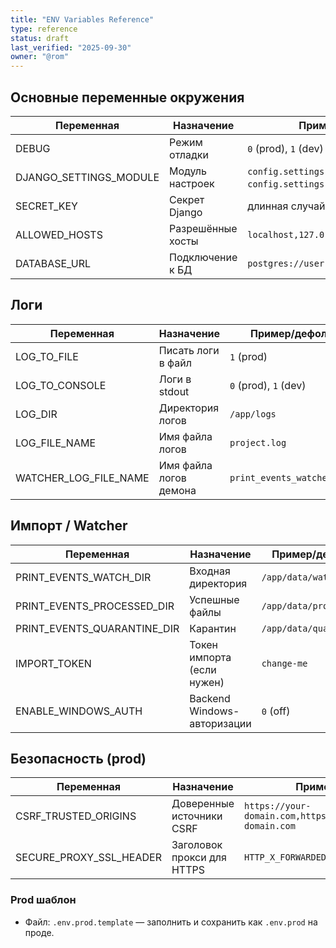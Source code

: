 ```yaml
---
title: "ENV Variables Reference"
type: reference
status: draft
last_verified: "2025-09-30"
owner: "@rom"
---
```


## Основные переменные окружения

| Переменная | Назначение | Пример/дефолт |
| --- | --- | --- |
| DEBUG | Режим отладки | `0` (prod), `1` (dev)
| DJANGO_SETTINGS_MODULE | Модуль настроек | `config.settings.production` (prod), `config.settings.development` (dev)
| SECRET_KEY | Секрет Django | длинная случайная строка (>=50)
| ALLOWED_HOSTS | Разрешённые хосты | `localhost,127.0.0.1,example.com`
| DATABASE_URL | Подключение к БД | `postgres://user:pass@db:5432/advisor`

## Логи

| Переменная | Назначение | Пример/дефолт |
| --- | --- | --- |
| LOG_TO_FILE | Писать логи в файл | `1` (prod) |
| LOG_TO_CONSOLE | Логи в stdout | `0` (prod), `1` (dev)
| LOG_DIR | Директория логов | `/app/logs`
| LOG_FILE_NAME | Имя файла логов | `project.log`
| WATCHER_LOG_FILE_NAME | Имя файла логов демона | `print_events_watcher.log`

## Импорт / Watcher

| Переменная | Назначение | Пример/дефолт |
| --- | --- | --- |
| PRINT_EVENTS_WATCH_DIR | Входная директория | `/app/data/watch`
| PRINT_EVENTS_PROCESSED_DIR | Успешные файлы | `/app/data/processed`
| PRINT_EVENTS_QUARANTINE_DIR | Карантин | `/app/data/quarantine`
| IMPORT_TOKEN | Токен импорта (если нужен) | `change-me`
| ENABLE_WINDOWS_AUTH | Backend Windows-авторизации | `0` (off)

## Безопасность (prod)

| Переменная | Назначение | Пример |
| --- | --- | --- |
| CSRF_TRUSTED_ORIGINS | Доверенные источники CSRF | `https://your-domain.com,https://www.your-domain.com`
| SECURE_PROXY_SSL_HEADER | Заголовок прокси для HTTPS | `HTTP_X_FORWARDED_PROTO,https`

### Prod шаблон
- Файл: `.env.prod.template` — заполнить и сохранить как `.env.prod` на проде.


